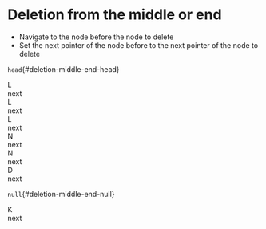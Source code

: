 # Deletion from the middle or end

* Navigate to the node before the node to delete
* Set the next pointer of the node before to the next pointer of the node to delete

<div class="row">


`head`{#deletion-middle-end-head}


<div class="node" id="deletion-middle-end-l">
    <div class="node-inner fragment fragment-dn" data-style="out">L<div id="deletion-middle-end-l-next">next</div></div>
    <div class="node-inner fragment fragment-dn background-blue" data-style="in-out">L<div id="deletion-middle-end-l-next-ii">next</div></div>
    <div class="node-inner fragment fragment-dn" data-style="in" data-index="2">L<div id="deletion-middle-end-l-next-iii">next</div></div>
</div>
<div class="node" id="deletion-middle-end-n">
    <div class="node-inner fragment fragment-dn" data-style="out" data-index="2">N<div id="deletion-middle-end-n-next">next</div></div>
    <div class="node-inner fragment fragment-dn background-blue" data-style="in" data-index="2">N<div id="deletion-middle-end-n-next-ii">next</div></div>
</div>

<div></div>
<div class="node" id="deletion-middle-end-d">
    <div class="node-inner">D<div id="deletion-middle-end-d-next">next</div></div>
</div>

`null`{#deletion-middle-end-null}

</div>

<div class="row">

<div></div>
<div></div>
<div></div>
<div class="node fragment" id="deletion-middle-end-k" data-style="out" data-index="4">
    <div class="node-inner background-red">K<div id="deletion-middle-end-k-next">next</div></div>
</div>
<div></div>
<div></div>
</div>


<div class="line line-arrow-end" data-from="deletion-middle-end-head" data-to="deletion-middle-end-l" />
<div class="line line-arrow-end" data-from="deletion-middle-end-l-next" data-to="deletion-middle-end-n" />
<div class="line line-arrow-end" data-from="deletion-middle-end-l-next-ii" data-to="deletion-middle-end-n" />
<div class="line line-arrow-end" data-from="deletion-middle-end-l-next-iii" data-to="deletion-middle-end-n" />
<div class="line line-arrow-end" data-from="deletion-middle-end-n-next" data-to="deletion-middle-end-k" />
<div class="line line-arrow-end fragment" data-from="deletion-middle-end-n-next-ii" data-to="deletion-middle-end-k" data-style="out" data-index="3" />
<div class="line line-arrow-end fragment" data-from="deletion-middle-end-n-next-ii" data-to="deletion-middle-end-d" data-index="3" />
<div class="line line-arrow-end" data-from="deletion-middle-end-k-next" data-to="deletion-middle-end-d" />
<div class="line line-arrow-end" data-from="deletion-middle-end-d-next" data-to="deletion-middle-end-null" />
